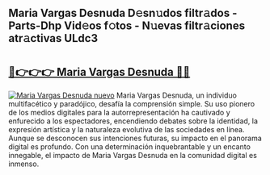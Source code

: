 ## Maria Vargas Desnuda D𝚎sn𝚞dos filtr𝚊dos - Parts-Dhp Vid𝚎os f𝚘tos - N𝚞evas filtr𝚊ciones atr𝚊ctivas ULdc3

# <h2><a href="http://mbcpfv.tromn.icu/?c=Maria+Vargas+Desnuda">🔗👉👉👉 Maria Vargas Desnuda 🔗🔗</a></h2>

[![Maria Vargas Desnuda nuevo](https://i.imgur.com/pEAQMta.gif)](http://mbcpfv.tromn.icu/?c=Maria+Vargas+Desnuda)
Maria Vargas Desnuda, un individuo multifacético y paradójico, desafía la comprensión simple. Su uso pionero de los medios digitales para la autorrepresentación ha cautivado y enfurecido a los espectadores, encendiendo debates sobre la identidad, la expresión artística y la naturaleza evolutiva de las sociedades en línea. Aunque se desconocen sus intenciones futuras, su impacto en el panorama digital es profundo. Con una determinación inquebrantable y un encanto innegable, el impacto de Maria Vargas Desnuda en la comunidad digital es inmenso.
